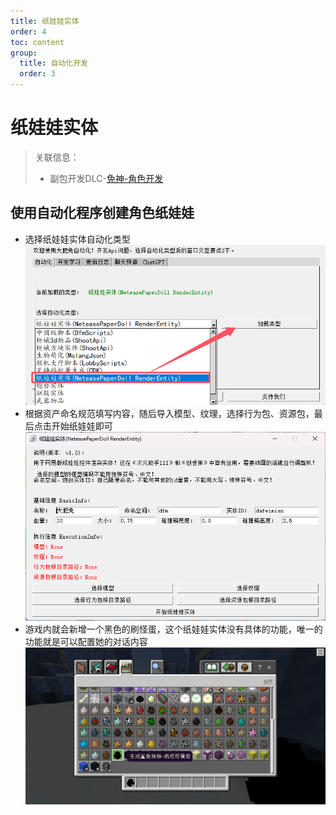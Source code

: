 ```yaml
---
title: 纸娃娃实体
order: 4
toc: content
group:
  title: 自动化开发
  order: 3
---
```

# 纸娃娃实体
> 关联信息：
> - 副包开发DLC-[免神-角色开发](http://1.94.129.175:8000/docs/dlc-mianshen)

## 使用自动化程序创建角色纸娃娃
- 选择纸娃娃实体自动化类型
![](./picture/dlc-2.png)
- 根据资产命名规范填写内容，随后导入模型、纹理，选择行为包、资源包，最后点击开始纸娃娃即可
![](./picture/dlc-3.png)
- 游戏内就会新增一个黑色的刷怪蛋，这个纸娃娃实体没有具体的功能，唯一的功能就是可以配置她的对话内容
![](./picture/dlc-4.png)